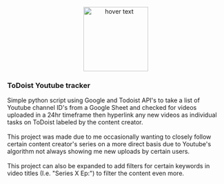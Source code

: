 <p align="center">
  <img src="https://external-content.duckduckgo.com/iu/?u=https%3A%2F%2Fi0.wp.com%2Fcyberpunklibrarian.com%2Fwp-content%2Fuploads%2F2018%2F09%2Ftodoist-logo.png%3Fssl%3D1&f=1&nofb=1&ipt=cf22f01fd125522fb88cbe729d7dd7452e9ba43ee78040a7ef082f9017197389&ipo=images" width="150" title="hover text">
</p>

<h3>ToDoist Youtube tracker</h3>
<p>
  Simple python script using Google and Todoist API's to take a list of Youtube channel ID's from a Google Sheet and checked for videos uploaded in a 24hr timeframe then hyperlink any new videos as individual tasks on ToDoist labeled by the content creator.
<br><br>
  This project was made due to me occasionally wanting to closely follow certain content creator's series on a more direct basis due to Youtube's algorithm not always showing me new uploads by certain users.<br><br>
  This project can also be expanded to add filters for certain keywords in video titles (I.e. "Series X Ep:") to filter the content even more.
</p>
